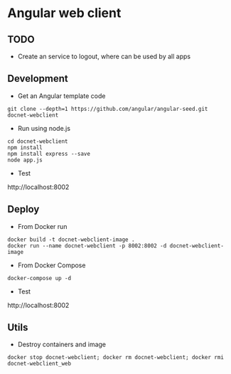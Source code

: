 # Angular web client

## TODO

* Create an service to logout, where can be used by all apps

## Development

* Get an Angular template code

```
git clone --depth=1 https://github.com/angular/angular-seed.git docnet-webclient
```

* Run using node.js

```
cd docnet-webclient
npm install
npm install express --save
node app.js
```

* Test 

http://localhost:8002

## Deploy 

* From Docker run

```
docker build -t docnet-webclient-image .
docker run --name docnet-webclient -p 8002:8002 -d docnet-webclient-image
```

* From Docker Compose

```
docker-compose up -d
```

* Test

http://localhost:8002

## Utils

* Destroy containers and image

```
docker stop docnet-webclient; docker rm docnet-webclient; docker rmi docnet-webclient_web
```
